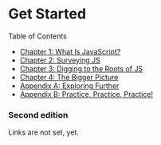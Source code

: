 # Get Started

Table of Contents

* [Chapter 1: What Is JavaScript?]()
* [Chapter 2: Surveying JS]()
* [Chapter 3: Digging to the Roots of JS]()
* [Chapter 4: The Bigger Picture]()
* [Appendix A: Exploring Further]()
* [Appendix B: Practice, Practice, Practice!]()

### Second edition

Links are not set, yet.